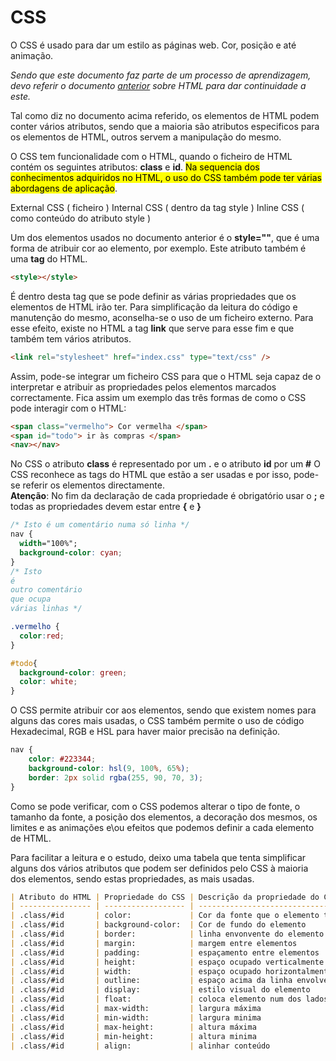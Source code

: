# CSS

O CSS é usado para dar um estilo as páginas web. Cor, posição e até animação.

<i>Sendo que este documento faz parte de um processo de aprendizagem,
devo referir o documento [anterior](./html.md) sobre HTML para dar continuidade a este. </i>

Tal como diz no documento acima referido, os elementos de HTML podem conter vários atributos,
sendo que a maioria são atributos especificos para os elementos de HTML, outros servem a manipulação do mesmo.<br>

O CSS tem funcionalidade com o HTML, quando o ficheiro de HTML contém os seguintes atributos: <b>class</b> e <b>id</b>.
<mark>Na sequencia dos conhecimentos adquiridos no HTML, o uso do CSS também pode ter várias abordagens de aplicação</mark>.

External CSS ( ficheiro )
Internal CSS ( dentro da tag style )
Inline CSS ( como conteúdo do atributo style )

Um dos elementos usados no documento anterior é o <b>style=""</b>, que é uma forma de atribuir cor ao elemento, por
exemplo. Este atributo também é uma <b>tag</b> do HTML.

```html
<style></style>
```

É dentro desta tag que se pode definir as várias propriedades que os elementos de HTML irão ter.
Para simplificação da leitura do código e manutenção do mesmo, aconselha-se o uso de um ficheiro externo.
Para esse efeito, existe no HTML a tag <b>link</b> que serve para esse fim e que também tem vários atributos.

```html
<link rel="stylesheet" href="index.css" type="text/css" />
```

Assim, pode-se integrar um ficheiro CSS para que o HTML seja capaz de o interpretar e atribuir
as propriedades pelos elementos marcados correctamente. Fica assim um exemplo das três formas
de como o CSS pode interagir com o HTML:

```html
<span class="vermelho"> Cor vermelha </span>
<span id="todo"> ir às compras </span>
<nav></nav>
```

No CSS o atributo <b>class</b> é representado por um <b>.</b> e o atributo <b>id</b> por um <b>#</b>
O CSS reconhece as tags do HTML que estão a ser usadas e por isso, pode-se referir os elementos directamente.<br>
<b>Atenção</b>: No fim da declaração de cada propriedade é obrigatório usar o <b>;</b> e todas as propriedades devem
estar entre <b>{</b> e <b>}</b>

```css
/* Isto é um comentário numa só linha */
nav {
  width="100%";
  background-color: cyan;
}
/* Isto
é
outro comentário
que ocupa
várias linhas */

.vermelho {
  color:red;
}

#todo{
  background-color: green;
  color: white;
}
```

O CSS permite atribuir cor aos elementos, sendo que existem nomes para alguns das cores mais usadas,
o CSS também permite o uso de código Hexadecimal, RGB e HSL para haver maior precisão na definição.

```css
nav {
	color: #223344;
	background-color: hsl(9, 100%, 65%);
	border: 2px solid rgba(255, 90, 70, 3);
}
```

Como se pode verificar, com o CSS podemos alterar o tipo de fonte, o tamanho da fonte, a posição dos elementos,
a decoração dos mesmos, os limites e as animações e\ou efeitos que podemos definir a cada elemento de HTML.

Para facilitar a leitura e o estudo, deixo uma tabela que tenta simplificar alguns dos vários atributos que podem ser definidos
pelo CSS à maioria dos elementos, sendo estas propriedades, as mais usadas.

```markdown
| Atributo do HTML | Propriedade do CSS | Descrição da propriedade do CSS  | Exemplo        |
| ---------------- | ------------------ | -------------------------------- | -------------- |
| .class/#id       | color:             | Cor da fonte que o elemento tem  | green;         |
| .class/#id       | background-color:  | Cor de fundo do elemento         | blue;          |
| .class/#id       | border:            | linha envonvente do elemento     | 1px solid red; |
| .class/#id       | margin:            | margem entre elementos           | 2rem;          |
| .class/#id       | padding:           | espaçamento entre elementos      | 5px;           |
| .class/#id       | height:            | espaço ocupado verticalmente     | 300px;         |
| .class/#id       | width:             | espaço ocupado horizontalmente   | 300px;         |
| .class/#id       | outline:           | espaço acima da linha envolvente | 10px;          |
| .class/#id       | display:           | estilo visual do elemento        | block;         |
| .class/#id       | float:             | coloca elemento num dos lados    | left;          |
| .class/#id       | max-width:         | largura máxima                   | 1500px;        |
| .class/#id       | min-width:         | largura minima                   | 680px;         |
| .class/#id       | max-height:        | altura máxima                    | 1024px;        |
| .class/#id       | min-height:        | altura minima                    | 800px;         |
| .class/#id       | align:             | alinhar conteúdo                 | center;        |
```
